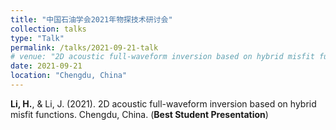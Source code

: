 ```yaml
---
title: "中国石油学会2021年物探技术研讨会"
collection: talks
type: "Talk"
permalink: /talks/2021-09-21-talk
# venue: "2D acoustic full-waveform inversion based on hybrid misfit functions"
date: 2021-09-21
location: "Chengdu, China"
---
```


**Li, H.**, & Li, J. (2021). 2D acoustic full-waveform inversion based on hybrid misfit functions. Chengdu, China. (**Best Student Presentation**)
